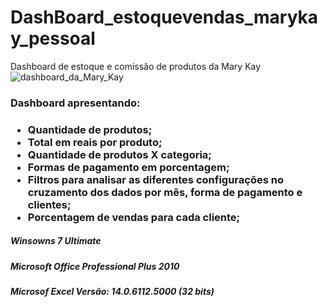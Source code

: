 # DashBoard_estoquevendas_marykay_pessoal
Dashboard de estoque e comissão de produtos da Mary Kay
![dashboard_da_Mary_Kay](https://user-images.githubusercontent.com/20029768/90354827-c95b4a80-e020-11ea-9bc1-fb10c8815eff.png)
<h3>Dashboard apresentando: </h3>
<h3>
<ul>
  <li>Quantidade de produtos; </li>
  <li>Total em reais por produto; </li>
  <li>Quantidade de produtos X categoria; </li>
  <li>Formas de pagamento em porcentagem; </li>
  <li>Filtros para analisar as diferentes configurações no cruzamento dos dados por mês, forma de pagamento e clientes; </li>
  <li>Porcentagem de vendas para cada cliente; </li>
  <ul>
</h3>

<h5>Winsowns 7 Ultimate</h5>
<h5>Microsoft Office Professional Plus 2010</h5>
<h5>Microsof Excel Versão: 14.0.6112.5000 (32 bits)</h5>

